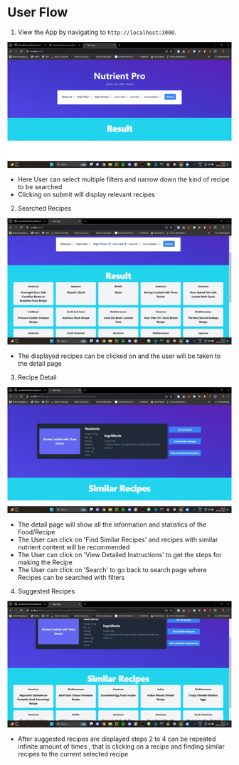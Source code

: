 # User Flow

1. View the App by navigating to `http://localhost:3000`.

![LandingPage](https://github.com/aniruddha1607/RecipeMatching/blob/main/Images/LandingPage.png)

- Here User can select multiple filters and narrow down the kind of recipe to be searched 
- Clicking on submit will display relevant recipes


2. Searched Recipes

![Search](https://github.com/aniruddha1607/RecipeMatching/blob/main/Images/SearchedRecipes.png)

- The displayed recipes can be clicked on and the user will be taken to the detail page


3. Recipe Detail

![DetailPage](https://github.com/aniruddha1607/RecipeMatching/blob/main/Images/RecipeDetail.png)

- The detail page will show all the information and statistics of the Food/Recipe
- The User can click on 'Find Similar Recipes' and recipes with similar nutrient content will be recommended
- The User can click on 'View Detailed Instructions' to get the steps for making the Recipe
- The User can click on 'Search' to go back to search page where Recipes can be searched with filters


4. Suggested Recipes

![Suggest](https://github.com/aniruddha1607/RecipeMatching/blob/main/Images/SuggestedRecipes.png)

- After suggested recipes are displayed steps 2 to 4 can be repeated infinite amount of times , that is clicking on a recipe and finding similar recipes to the current selected recipe





